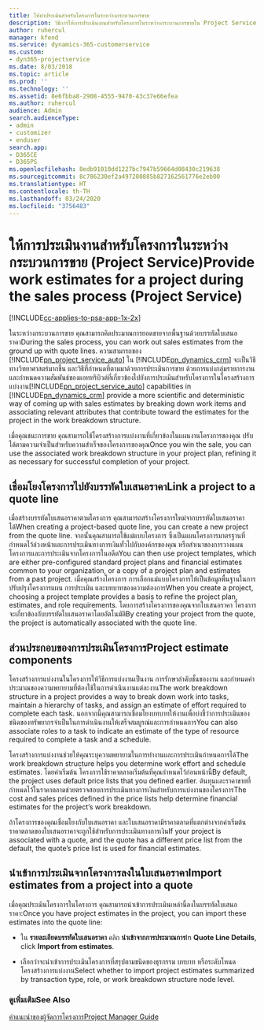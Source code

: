 ```yaml
---
title: ให้ทำประเมินสำหรับโครงการในระหว่างกระบวนการขาย
description: วิธีการให้การประเมินงานสำหรับโครงการในระหว่างกระบวนการขายใน Project Service
author: ruhercul
manager: kfend
ms.service: dynamics-365-customerservice
ms.custom:
- dyn365-projectservice
ms.date: 8/03/2018
ms.topic: article
ms.prod: ''
ms.technology: ''
ms.assetid: 8e6fbba8-2908-4555-9470-43c37e66efea
ms.author: ruhercul
audience: Admin
search.audienceType:
- admin
- customizer
- enduser
search.app:
- D365CE
- D365PS
ms.openlocfilehash: 8edb91010dd1227bc7947b59664d08430c219638
ms.sourcegitcommit: 8c786230ef2a497280885b827162561776e2eb00
ms.translationtype: HT
ms.contentlocale: th-TH
ms.lasthandoff: 03/24/2020
ms.locfileid: "3756483"
---
```

# <a name="provide-work-estimates-for-a-project-during-the-sales-process-project-service"></a><span data-ttu-id="cd5c6-103">ให้การประเมินงานสำหรับโครงการในระหว่างกระบวนการขาย (Project Service)</span><span class="sxs-lookup"><span data-stu-id="cd5c6-103">Provide work estimates for a project during the sales process (Project Service)</span></span>

[!INCLUDE[cc-applies-to-psa-app-1x-2x](../includes/cc-applies-to-psa-app-1x-2x.md)]

<span data-ttu-id="cd5c6-104">ในระหว่างกระบวนการขาย คุณสามารถคิดประมาณการยอดขายจากพื้นฐานด้วยบรรทัดใบเสนอราคา</span><span class="sxs-lookup"><span data-stu-id="cd5c6-104">During the sales process, you can work out sales estimates from the ground up with quote lines.</span></span> <span data-ttu-id="cd5c6-105">ความสามารถของ [!INCLUDE[pn_project_service_auto](../includes/pn-project-service-auto.md)] ใน [!INCLUDE[pn_dynamics_crm](../includes/pn-dynamics-crm.md)] จะเป็นวิธีทางวิทยาศาสตร์มากขึ้น และวิธีที่กำหนดที่ตามมาด้วยการประเมินการขาย ด้วยการแบ่งกลุ่มรายการงานและกำหนดความสัมพันธ์ของแอททริบิวต์ที่เกี่ยวข้องไปยังการประเมินสำหรับโครงการในโครงสร้างการแบ่งงาน</span><span class="sxs-lookup"><span data-stu-id="cd5c6-105">[!INCLUDE[pn_project_service_auto](../includes/pn-project-service-auto.md)] capabilities in [!INCLUDE[pn_dynamics_crm](../includes/pn-dynamics-crm.md)] provide a more scientific and deterministic way of coming up with sales estimates by breaking down work items and associating relevant attributes that contribute toward the estimates for the project in the work breakdown structure.</span></span>  
  
 <span data-ttu-id="cd5c6-106">เมื่อคุณชนะการขาย คุณสามารถใช้โครงสร้างการแบ่งงานที่เกี่ยวข้องในแผนงานโครงการของคุณ ปรับได้ตามความจำเป็นสำหรับความสำเร็จของโครงการของคุณ</span><span class="sxs-lookup"><span data-stu-id="cd5c6-106">Once you win the sale, you can use the associated work breakdown structure in your project plan, refining it as necessary for successful completion of your project.</span></span>  
  
## <a name="link-a-project-to-a-quote-line"></a><span data-ttu-id="cd5c6-107">เชื่อมโยงโครงการไปยังบรรทัดใบเสนอราคา</span><span class="sxs-lookup"><span data-stu-id="cd5c6-107">Link a project to a quote line</span></span>  
 <span data-ttu-id="cd5c6-108">เมื่อสร้างบรรทัดใบเสนอราคาตามโครงการ คุณสามารถสร้างโครงการใหม่จากบรรทัดใบเสนอราคาได้</span><span class="sxs-lookup"><span data-stu-id="cd5c6-108">When creating a project-based quote line, you can create a new project from the quote line.</span></span> <span data-ttu-id="cd5c6-109">จากนั้นคุณสามารถใช้แม่แบบโครงการ ซึ่งเป็นแผนโครงการมาตรฐานที่กำหนดไว้ล่วงหน้าและการประเมินทางการเงินทั่วไปกับองค์กรของคุณ หรือสำเนาของการวางแผนโครงการและการประเมินจากโครงการในอดีต</span><span class="sxs-lookup"><span data-stu-id="cd5c6-109">You can then use project templates, which are either pre-configured standard project plans and financial estimates common to your organization, or a copy of a project plan and estimates from a past project.</span></span> <span data-ttu-id="cd5c6-110">เมื่อคุณสร้างโครงการ การเลือกแม่แบบโครงการให้เป็นข้อมูลพื้นฐานในการปรับปรุงโครงการแผน การประเมิน และบทบาทของความต้องการ</span><span class="sxs-lookup"><span data-stu-id="cd5c6-110">When you create a project, choosing a project template provides a basis to refine the project plan, estimates, and role requirements.</span></span> <span data-ttu-id="cd5c6-111">โดยการสร้างโครงการของคุณจากใบเสนอราคา โครงการจะเกี่ยวข้องกับบรรทัดใบเสนอราคาโดยอัตโนมัติ</span><span class="sxs-lookup"><span data-stu-id="cd5c6-111">By creating your project from the quote, the project is automatically associated with the quote line.</span></span>  
  
## <a name="project-estimate-components"></a><span data-ttu-id="cd5c6-112">ส่วนประกอบของการประเมินโครงการ</span><span class="sxs-lookup"><span data-stu-id="cd5c6-112">Project estimate components</span></span>  
 <span data-ttu-id="cd5c6-113">โครงสร้างการแบ่งงานในโครงการให้วิธีการแบ่งงานเป็นงาน การรักษาลำดับชั้นของงาน และกำหนดค่าประมาณของความพยายามที่ต้องใช้ในการดำเนินงานแต่ละงาน</span><span class="sxs-lookup"><span data-stu-id="cd5c6-113">The work breakdown structure in a project provides a way to break down work into tasks, maintain a hierarchy of tasks, and assign an estimate of effort required to complete each task.</span></span> <span data-ttu-id="cd5c6-114">นอกจากนี้คุณสามารถเชื่อมโยงบทบาทให้งานเพื่อบ่งชี้ว่าการประเมินของชนิดของทรัพยากรจำเป็นในการดำเนินงานให้เสร็จสมบูรณ์และการกำหนดการ</span><span class="sxs-lookup"><span data-stu-id="cd5c6-114">You can also associate roles to a task to indicate an estimate of the type of resource required to complete a task and a schedule.</span></span>  
  
 <span data-ttu-id="cd5c6-115">โครงสร้างการแบ่งงานช่วยให้คุณระบุความพยายามในการทำงานและการประเมินกำหนดการได้</span><span class="sxs-lookup"><span data-stu-id="cd5c6-115">The work breakdown structure helps you determine work effort and schedule estimates.</span></span> <span data-ttu-id="cd5c6-116">โดยค่าเริ่มต้น โครงการใช้ราคาตลาดเริ่มต้นที่คุณกำหนดไว้ก่อนหน้านี้</span><span class="sxs-lookup"><span data-stu-id="cd5c6-116">By default, the project uses default price lists that you defined earlier.</span></span> <span data-ttu-id="cd5c6-117">ต้นทุนและราคาขายที่กำหนดไว้ในราคาตลาดช่วยตรวจสอบการประเมินทางการเงินสำหรับการแบ่งงานของโครงการ</span><span class="sxs-lookup"><span data-stu-id="cd5c6-117">The cost and sales prices defined in the price lists help determine financial estimates for the project’s work breakdown.</span></span>  
  
 <span data-ttu-id="cd5c6-118">ถ้าโครงการของคุณเชื่อมโยงกับใบเสนอราคา และใบเสนอราคามีราคาตลาดที่แตกต่างจากค่าเริ่มต้น ราคาตลาดของใบเสนอราคาจะถูกใช้สำหรับการประเมินทางการเงิน</span><span class="sxs-lookup"><span data-stu-id="cd5c6-118">If your project is associated with a quote, and the quote has a different price list from the default, the quote’s price list is used for financial estimates.</span></span>  
  
## <a name="import-estimates-from-a-project-into-a-quote"></a><span data-ttu-id="cd5c6-119">นำเข้าการประเมินจากโครงการลงในใบเสนอราคา</span><span class="sxs-lookup"><span data-stu-id="cd5c6-119">Import estimates from a project into a quote</span></span>  
 <span data-ttu-id="cd5c6-120">เมื่อคุณประเมินโครงการในโครงการ คุณสามารถนำเข้าการประเมินเหล่านี้ลงในบรรทัดใบเสนอราคา:</span><span class="sxs-lookup"><span data-stu-id="cd5c6-120">Once you have project estimates in the project, you can import these estimates into the quote line:</span></span>  
  
-   <span data-ttu-id="cd5c6-121">ใน **รายละเอียดบรรทัดใบเสนอราคา** คลิก **นำเข้าจากการประมาณการ**</span><span class="sxs-lookup"><span data-stu-id="cd5c6-121">In **Quote Line Details**, click **Import from estimates**.</span></span> 

-   <span data-ttu-id="cd5c6-122">เลือกว่าจะนำเข้าการประเมินโครงการที่สรุปตามชนิดของธุรกรรม บทบาท หรือระดับโหนดโครงสร้างการแบ่งงาน</span><span class="sxs-lookup"><span data-stu-id="cd5c6-122">Select whether to import project estimates summarized by transaction type, role, or work breakdown structure node level.</span></span>  
  
### <a name="see-also"></a><span data-ttu-id="cd5c6-123">ดูเพิ่มเติม</span><span class="sxs-lookup"><span data-stu-id="cd5c6-123">See Also</span></span>  
 [<span data-ttu-id="cd5c6-124">คำแนะนำของผู้จัดการโครงการ</span><span class="sxs-lookup"><span data-stu-id="cd5c6-124">Project Manager Guide</span></span>](../project-service/project-manager-guide.md)
